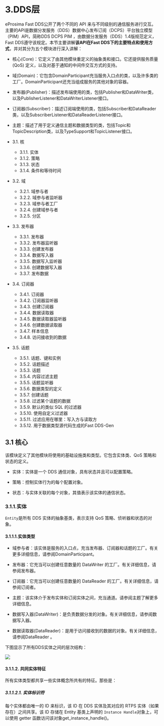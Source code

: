 # 3.DDS层
eProsima Fast DDS公开了两个不同的 API 来与不同级别的通信服务进行交互。主要的API是数据分发服务（DDS）数据中心发布订阅（DCPS）平台独立模型（PIM）API，简称DDS DCPS PIM ，由数据分发服务（DDS）1.4版规范定义，Fast DDS遵守该规定。本节主要讲解**该API在Fast DDS下的主要特点和使用方式**，并对其分为五个模块进行深入讲解：
- 核心(Core)：它定义了由其他模块重定义的抽象类和接口。它还提供服务质量 (QoS) 定义，以及对基于通知的中间件交互方式的支持。

- 域(Domain)：它包含DomainParticipant充当服务入口点的类，以及许多类的工厂。DomainParticipant还充当组成服务的其他对象的容器。

- 发布器(Publisher)：描述发布端使用的类，包括Publisher和DataWriter类，以及PublisherListener和DataWriterListener接口。

- 订阅器(Subscriber)：描述订阅端使用的类，包括Subscriber和DataReader类，以及SubscriberListener和DataReaderListener接口。

- 主题：描述了用于定义通信主题和数据类型的类，包括Topic和TopicDescription类，以及TypeSupport和TopicListener接口。

- 3.1. 核
  - 3.1.1. 实体
  - 3.1.2. 策略
  - 3.1.3. 状态
  - 3.1.4. 条件和等待时间
- 3.2. 域
    - 3.2.1. 域参与者
    - 3.2.2. 域参与者监听器
    - 3.2.3. 域参与者工厂
    - 3.2.4. 创建域参与者
    - 3.2.5. 分区
- 3.3. 发布器
    - 3.3.1. 发布器
    - 3.3.2. 发布器监听器
    - 3.3.3. 创建发布器
    - 3.3.4. 数据写入器
    - 3.3.5. 数据写入监听器
    - 3.3.6. 创建数据写入器
    - 3.3.7. 发布数据
- 3.4. 订阅器
    - 3.4.1. 订阅器
    - 3.4.2. 订阅器监听器
    - 3.4.3. 创建订阅器
    - 3.4.4. 数据读取器
    - 3.4.5. 数据读取器监听器
    - 3.4.6. 创建数据读取器
    - 3.4.7. 样本信息
    - 3.4.8. 访问接收到的数据
- 3.5. 话题
    - 3.5.1. 话题、键和实例
    - 3.5.2. 话题描述
    - 3.5.3. 话题
    - 3.5.4. 内容过滤主题
    - 3.5.5. 话题监听器
    - 3.5.6. 数据类型的定义
    - 3.5.7. 创建话题
    - 3.5.8. 过滤某个话题的数据
    - 3.5.9. 默认的类似 SQL 的过滤器
    - 3.5.10. 使用自定义过滤器
    - 3.5.11. 过滤应用在哪里：写入方与读取方
    - 3.5.12. 用于数据类型源代码生成的Fast DDS-Gen

## 3.1 核心
该模块定义了其他模块将使用的基础设施类和类型。它包含实体类、QoS 策略和状态的定义。

- 实体：实体是一个 DDS 通信对象，具有状态并且可以配置策略。

- 策略：控制实体行为的每个配置对象。

- 状态：与实体关联的每个对象，其值表示该实体的通信状态。

### 3.1.1.实体
`Entity`是所有 DDS 实体的抽象基类，表示支持 QoS 策略、侦听器和状态的对象。
#### 3.1.1.1.实体类型
- 域参与者：该实体是服务的入口点，充当发布器、订阅器和话题的工厂。有关更多详细信息，请参阅DomainParticipant。

- 发布器：它充当可以创建任意数量的 DataWriter 的工厂。有关详细信息，请参阅发布器。

- 订阅器：它充当可以创建任意数量的 DataReader 的工厂。有关详细信息，请参阅订阅者。

- 主题：该实体介于发布实体和订阅实体之间，充当通道。请参阅主题了解更多详细信息。

- 数据写入器(DataWriter)：是负责数据分发的对象。有关详细信息，请参阅数据写入器。

- 数据读取器(DataReader)：是用于访问接收到的数据的对象。有关详细信息，请参阅DataReader 。

下图显示了所有DDS实体之间的层次结构：

![](https://fast-dds.docs.eprosima.com/en/latest/_images/entity_diagram.svg)

#### 3.1.1.2. 共同实体特征
所有实体类型都共享一些实体概念所共有的特征。那些是：

##### 3.1.1.2.1. 实体标识符
每个实体都由唯一的 ID 来标识，该 ID 在 DDS 实体及其对应的 RTPS 实体（如果存在）之间共享。该 ID 存储在 Entity 基类上声明的   `Instance Handle`对象上，可以使用 getter 函数访问该对象get_instance_handle()。







